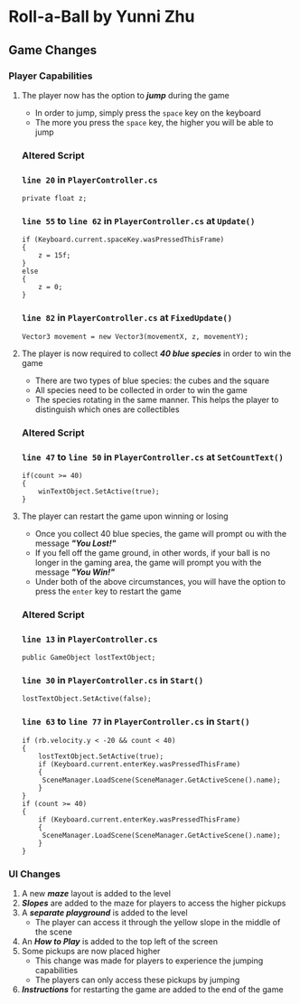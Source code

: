 # Roll-a-Ball by Yunni Zhu

## Game Changes

### Player Capabilities

1. The player now has the option to **_jump_** during the game

   - In order to jump, simply press the `space` key on the keyboard
   - The more you press the `space` key, the higher you will be able to jump

   ### **Altered Script**

   ### `line 20` in `PlayerController.cs`

   ```
   private float z;
   ```

   ### `line 55` to `line 62` in `PlayerController.cs` at `Update()`

   ```
   if (Keyboard.current.spaceKey.wasPressedThisFrame)
   {
       z = 15f;
   }
   else
   {
       z = 0;
   }
   ```

   ### `line 82` in `PlayerController.cs` at `FixedUpdate()`

   ```
   Vector3 movement = new Vector3(movementX, z, movementY);
   ```

2. The player is now required to collect **_40 blue species_** in order to win the game

   - There are two types of blue species: the cubes and the square
   - All species need to be collected in order to win the game
   - The species rotating in the same manner. This helps the player to distinguish which ones are collectibles

   ### **Altered Script**

   ### `line 47` to `line 50` in `PlayerController.cs` at `SetCountText()`

   ```
   if(count >= 40)
   {
       winTextObject.SetActive(true);
   }
   ```

3. The player can restart the game upon winning or losing
   - Once you collect 40 blue species, the game will prompt ou with the message **_"You Lost!"_**
   - If you fell off the game ground, in other words, if your ball is no longer in the gaming area, the game will prompt you with the message **_"You Win!"_**
   - Under both of the above circumstances, you will have the option to press the `enter` key to restart the game
   ### **Altered Script**
   ### `line 13` in `PlayerController.cs`
   ```
   public GameObject lostTextObject;
   ```
   ### `line 30` in `PlayerController.cs` in `Start()`
   ```
   lostTextObject.SetActive(false);
   ```
   ### `line 63` to `line 77` in `PlayerController.cs` in `Start()`
   ```
   if (rb.velocity.y < -20 && count < 40)
   {
       lostTextObject.SetActive(true);
       if (Keyboard.current.enterKey.wasPressedThisFrame)
       {
        SceneManager.LoadScene(SceneManager.GetActiveScene().name);
       }
   }
   if (count >= 40)
   {
       if (Keyboard.current.enterKey.wasPressedThisFrame)
       {
        SceneManager.LoadScene(SceneManager.GetActiveScene().name);
       }
   }
   ```

### UI Changes

1. A new **_maze_** layout is added to the level
2. **_Slopes_** are added to the maze for players to access the higher pickups
3. A **_separate playground_** is added to the level
   - The player can access it through the yellow slope in the middle of the scene
4. An **_How to Play_** is added to the top left of the screen
5. Some pickups are now placed higher
   - This change was made for players to experience the jumping capabilities
   - The players can only access these pickups by jumping
6. **_Instructions_** for restarting the game are added to the end of the game
